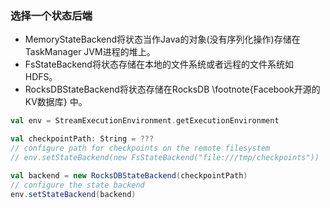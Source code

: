 ### 选择一个状态后端

* MemoryStateBackend将状态当作Java的对象(没有序列化操作)存储在TaskManager JVM进程的堆上。
* FsStateBackend将状态存储在本地的文件系统或者远程的文件系统如HDFS。
* RocksDBStateBackend将状态存储在RocksDB \footnote{Facebook开源的KV数据库} 中。

```scala
val env = StreamExecutionEnvironment.getExecutionEnvironment

val checkpointPath: String = ???
// configure path for checkpoints on the remote filesystem
// env.setStateBackend(new FsStateBackend("file:///tmp/checkpoints"))

val backend = new RocksDBStateBackend(checkpointPath)
// configure the state backend
env.setStateBackend(backend)
```

